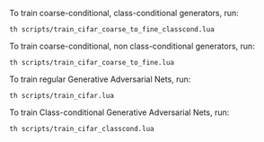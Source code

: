 To train coarse-conditional, class-conditional generators, run:

```
th scripts/train_cifar_coarse_to_fine_classcond.lua
```

To train coarse-conditional, non class-conditional generators, run:

```
th scripts/train_cifar_coarse_to_fine.lua
```


To train regular Generative Adversarial Nets, run:

```
th scripts/train_cifar.lua
```

To train Class-conditional Generative Adversarial Nets, run:

```
th scripts/train_cifar_classcond.lua
```